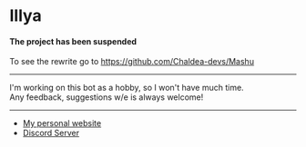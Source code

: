 # Illya
#### The project has been suspended
To see the rewrite go to https://github.com/Chaldea-devs/Mashu

___

I'm working on this bot as a hobby, so I won't have much time.<br/>
Any feedback, suggestions w/e is always welcome!

___

- [My personal website](https://kurozero.xyz)
- [Discord Server](https://discord.gg/p895czC)
